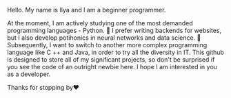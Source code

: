 Hello. My name is Ilya and I am a beginner programmer.

At the moment, I am actively studying one of the most demanded programming languages - Python. 🐍
I prefer writing backends for websites, but I also develop potihonics in neural networks and data science. 🤖
Subsequently, I want to switch to another more complex programming language like C ++ and Java, in order to try all the diversity in IT. 
This github is designed to store all of my significant projects, so don't be surprised if you see the code of an outright newbie here. 
I hope I am interested in you as a developer. 

Thanks for stopping by❤
